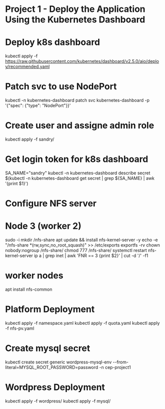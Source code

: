 # Project 1 - Deploy the Application Using the Kubernetes Dashboard

# Deploy k8s dashboard
kubectl apply -f  https://raw.githubusercontent.com/kubernetes/dashboard/v2.5.0/aio/deploy/recommended.yaml
# Patch svc to use NodePort
kubectl -n kubernetes-dashboard patch svc kubernetes-dashboard -p '{"spec": {"type": "NodePort"}}'

# Create user and assigne admin role
kubectl apply -f sandry/
# Get login token for k8s dashboard
SA_NAME="sandry"
kubectl -n kubernetes-dashboard describe secret $(kubectl -n kubernetes-dashboard get secret | grep ${SA_NAME} | awk '{print $1}')

# Configure NFS server
# Node 3 (worker 2)
sudo -i
mkdir /nfs-share
apt update && install nfs-kernel-server -y
echo -e "/nfs-share 	*(rw,sync,no_root_squash)" >> /etc/exports
exportfs -rv
chown nobody:nogroup /nfs-share/
chmod 777 /nfs-share/
systemctl restart nfs-kernel-server
ip a | grep inet | awk 'FNR == 3 {print $2}' | cut -d '/' -f1
# worker nodes
apt install nfs-common


# Platform Deployment
kubectl apply -f namespace.yaml
kubectl apply -f quota.yaml
kubectl apply -f nfs-pv.yaml
# Create mysql secret
kubectl create secret generic wordpress-mysql-env --from-literal=MYSQL_ROOT_PASSWORD=password -n cep-project1
# Wordpress Deployment
kubectl apply -f wordpress/
kubectl apply -f mysql/